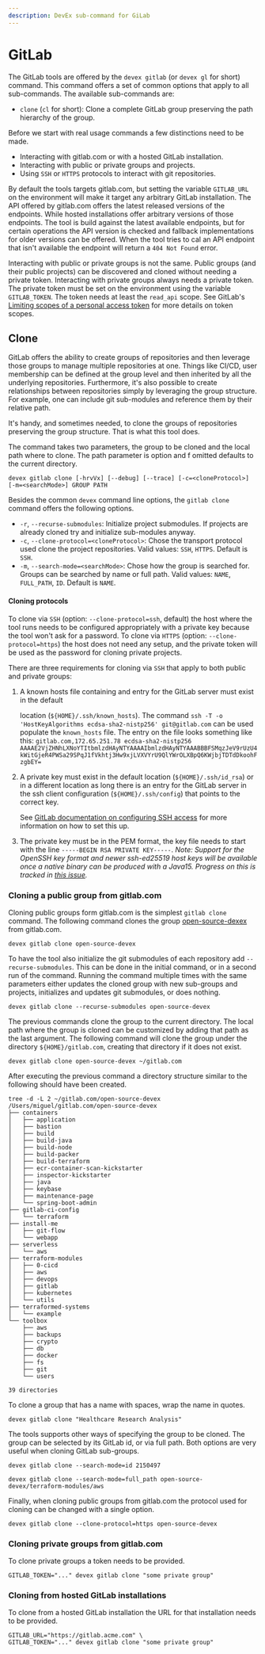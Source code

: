 ```yaml
---
description: DevEx sub-command for GiLab
---
```


# GitLab

The GitLab tools are offered by the `devex gitlab` \(or `devex gl` for short\) command. This command offers a set of common options that apply to all sub-commands. The available sub-commands are:

* `clone` \(`cl` for short\): Clone a complete GitLab group preserving the path hierarchy of the group.

Before we start with real usage commands a few distinctions need to be made.

* Interacting with gitlab.com or with a hosted GitLab installation.
* Interacting with public or private groups and projects.
* Using `SSH` or `HTTPS` protocols to interact with git repositories.

By default the tools targets gitlab.com, but setting the variable `GITLAB_URL` on the environment will make it target any arbitrary GitLab installation. The API offered by gitlab.com offers the latest released versions of the endpoints. While hosted installations offer arbitrary versions of those endpoints. The tool is build against the latest available endpoints, but for certain operations the API version is checked and fallback implementations for older versions can be offered. When the tool tries to cal an API endpoint that isn't available the endpoint will return a `404 Not Found` error.

Interacting with public or private groups is not the same. Public groups \(and their public projects\) can be discovered and cloned without needing a private token. Interacting with private groups always needs a private token. The private token must be set on the environment using the variable `GITLAB_TOKEN`. The token needs at least the `read_api` scope. See GitLab's [Limiting scopes of a personal access token](https://docs.gitlab.com/ee/user/profile/personal_access_tokens.html#limiting-scopes-of-a-personal-access-token) for more details on token scopes.

## Clone

GitLab offers the ability to create groups of repositories and then leverage those groups to manage multiple repositories at one. Things like CI/CD, user membership can be defined at the group level and then inherited by all the underlying repositories. Furthermore, it's also possible to create relationships between repositories simply by leveraging the group structure. For example, one can include git sub-modules and reference them by their relative path.

It's handy, and sometimes needed, to clone the groups of repositories preserving the group structure. That is what this tool does.

The command takes two parameters, the group to be cloned and the local path where to clone. The path parameter is option and f omitted defaults to the current directory.

```text
devex gitlab clone [-hrvVx] [--debug] [--trace] [-c=<cloneProtocol>] [-m=<searchMode>] GROUP PATH
```

Besides the common `devex` command line options, the `gitlab clone` command offers the following options.

* `-r`, `--recurse-submodules`: Initialize project submodules. If projects are already cloned try and initialize sub-modules anyway.
* `-c`, `--clone-protocol=<cloneProtocol>`: Chose the transport protocol used clone the project repositories. Valid values: `SSH`, `HTTPS`. Default is `SSH`.
* `-m`, `--search-mode=<searchMode>`: Chose how the group is searched for. Groups can be searched by name or full path. Valid values: `NAME`, `FULL_PATH`, `ID`. Default is `NAME`.

#### Cloning protocols

To clone via `SSH` \(option: `--clone-protocol=ssh`, default\) the host where the tool runs needs to be configured appropriately with a private key because the tool won't ask for a password. To clone via `HTTPS` \(option: `--clone-protocol=https`\) the host does not need any setup, and the private token will be used as the password for cloning private projects.

There are three requirements for cloning via `SSH` that apply to both public and private groups:

1. A known hosts file containing and entry for the GitLab server must exist in the default

   location \(`${HOME}/.ssh/known_hosts`\). The command `ssh -T -o 'HostKeyAlgorithms ecdsa-sha2-nistp256' git@gitlab.com` can be used populate the `known_hosts` file. The entry on the file looks something like this: `gitlab.com,172.65.251.78 ecdsa-sha2-nistp256 AAAAE2VjZHNhLXNoYTItbmlzdHAyNTYAAAAIbmlzdHAyNTYAAABBBFSMqzJeV9rUzU4kWitGjeR4PWSa29SPqJ1fVkhtj3Hw9xjLVXVYrU9QlYWrOLXBpQ6KWjbjTDTdDkoohFzgbEY=`

2. A private key must exist in the default location \(`${HOME}/.ssh/id_rsa`\) or in a different location as long there is an entry for the GitLab server in the ssh client configuration \(`${HOME}/.ssh/config`\) that points to the correct key.

   See [GitLab documentation on configuring SSH access](https://docs.gitlab.com/ee/ssh/) for more information on how to set this up.

3. The private key must be in the PEM format, the key file needs to start with the line `-----BEGIN RSA PRIVATE KEY-----`.
   _Note: Support for the OpenSSH key format and newer ssh-ed25519 host keys will be available once a native binary can be produced with a Java15._
   _Progress on this is tracked in [this issue](https://github.com/miguelaferreira/devex-cli/issues/3)._

### Cloning a public group from gitlab.com

Cloning public groups form gitlab.com is the simplest `gitlab clone` command. The following command clones the group [open-source-dexex](https://gitlab.com/open-source-devex) from gitlab.com.

```text
devex gitlab clone open-source-devex
```

To have the tool also initialize the git submodules of each repository add `--recurse-submodules`. This can be done in the initial command, or in a second run of the command. Running the command multiple times with the same parameters either updates the cloned group with new sub-groups and projects, initializes and updates git submodules, or does nothing.

```text
devex gitlab clone --recurse-submodules open-source-devex
```

The previous commands clone the group to the current directory. The local path where the group is cloned can be customized by adding that path as the last argument. The following command will clone the group under the directory `${HOME}/gitlab.com`, creating that directory if it does not exist.

```text
devex gitlab clone open-source-devex ~/gitlab.com
```

After executing the previous command a directory structure similar to the following should have been created.

```text
tree -d -L 2 ~/gitlab.com/open-source-devex
/Users/miguel/gitlab.com/open-source-devex
├── containers
│   ├── application
│   ├── bastion
│   ├── build
│   ├── build-java
│   ├── build-node
│   ├── build-packer
│   ├── build-terraform
│   ├── ecr-container-scan-kickstarter
│   ├── inspector-kickstarter
│   ├── java
│   ├── keybase
│   ├── maintenance-page
│   └── spring-boot-admin
├── gitlab-ci-config
│   └── terraform
├── install-me
│   ├── git-flow
│   └── webapp
├── serverless
│   └── aws
├── terraform-modules
│   ├── 0-cicd
│   ├── aws
│   ├── devops
│   ├── gitlab
│   ├── kubernetes
│   └── utils
├── terraformed-systems
│   └── example
└── toolbox
    ├── aws
    ├── backups
    ├── crypto
    ├── db
    ├── docker
    ├── fs
    ├── git
    └── users

39 directories
```

To clone a group that has a name with spaces, wrap the name in quotes.

```text
devex gitlab clone "Healthcare Research Analysis"
```

The tools supports other ways of specifying the group to be cloned. The group can be selected by its GitLab id, or via full path. Both options are very useful when cloning GitLab sub-groups.

```text
devex gitlab clone --search-mode=id 2150497
```

```text
devex gitlab clone --search-mode=full_path open-source-devex/terraform-modules/aws
```

Finally, when cloning public groups from gitlab.com the protocol used for cloning can be changed with a single option.

```text
devex gitlab clone --clone-protocol=https open-source-devex
```

### Cloning private groups from gitlab.com

To clone private groups a token needs to be provided.

```text
GITLAB_TOKEN="..." devex gitlab clone "some private group"
```

### Cloning from hosted GitLab installations

To clone from a hosted GitLab installation the URL for that installation needs to be provided.

```text
GITLAB_URL="https://gitlab.acme.com" \
GITLAB_TOKEN="..." devex gitlab clone "some private group"
```
